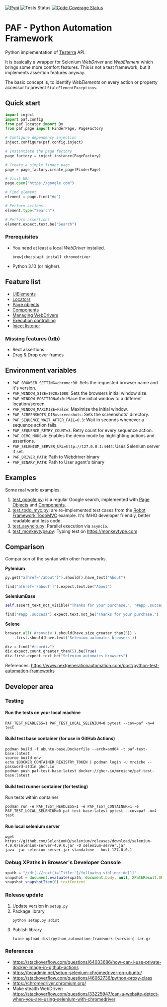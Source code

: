 [![Pypi](https://img.shields.io/pypi/v/python-automation-framework.svg)](https://pypi.org/project/python-automation-framework)
![Tests Status](https://github.com/mreiche/python-automation-framework/actions/workflows/integration-tests.yml/badge.svg)
[![Code Coverage Status](https://codecov.io/github/mreiche/python-automation-framework/branch/main/graph/badge.svg)](https://app.codecov.io/github/mreiche/python-automation-framework)


# PAF - Python Automation Framework

Python implementation of [Testerra](https://github.com/telekom/testerra) API.

It is basically a wrapper for Selenium *WebDriver* and *WebElement* which brings some more comfort features.
This is not a test framework, but it implements assertion features anyway.

The basic concept is, to identify *WebElements* on every action or property accessor to prevent `StaleElementExceptions`.

## Quick start

```python
import inject
import paf.config
from paf.locator import By
from paf.page import FinderPage, PageFactory

# Configure dependency injection
inject.configure(paf.config.inject)

# Instantiate the page factory
page_factory = inject.instance(PageFactory)

# Create a simple finder page
page = page_factory.create_page(FinderPage)

# Visit URL
page.open("https://google.com")

# Find element
element = page.find("#q")

# Perform actions
element.type("Search")

# Perform assertions
element.expect.text.be("Search")
```

### Prerequisites

- You need at least a local *WebDriver* installed.
   ```shell
   brew|choco|apt install chromedriver
   ```

- Python 3.10 (or higher).

## Feature list

- [UiElements](doc/uielement.md)
- [Locators](doc/locators.md)
- [Page objects](doc/pages.md)
- [Components](doc/components.md)
- [Managing WebDrivers](doc/manager.md)
- [Execution controlling](doc/control.md)
- [Inject listener](doc/listener.md)

### Missing features (tdb)

- Rect assertions
- Drag & Drop over frames

## Environment variables

* `PAF_BROWSER_SETTING=chrome:90`: Sets the requested browser name and it's version.
* `PAF_WINDOW_SIZE=1920x1080`: Sets the browsers initial window size.
* `PAF_WINDOW_POSITION=0x0`: Place the initial window to a different location/screen.
* `PAF_WINDOW_MAXIMIZE=False`: Maximize the initial window.
* `PAF_SCREENSHOTS_DIR=screenshots`: Sets the screenshots' directory.
* `PAF_SEQUENCE_WAIT_AFTER_FAIL=0.3`: Wait in seconds whenever a sequence action fails. 
* `PAF_SEQUENCE_RETRY_COUNT=3`: Retry count for every sequence action.
* `PAF_DEMO_MODE=0`: Enables the demo mode by highlighting actions and assertions.
* `PAF_SELENIUM_SERVER_URL=http://127.0.0.1:4444`: Uses Selenium server if set.
* `PAF_DRIVER_PATH`: Path to Webdriver binary
* `PAF_BINARY_PATH`: Path to User agent's binary

## Examples

Some real world examples.

1. [test_google.py](examples/test_google.py): is a regular Google search, implemented with [Page Objects](doc/pages.md) and [Components](doc/components.md). 
2. [test_todo_mvc.py](examples/test_todo_mvc.py): are re-implemented test cases from the [Robot Framework TodoMVC](https://docs.robotframework.org/docs/examples/todo) example. It's IMHO developer friendly, better readable and less code. 
3. [test_asyncio.py](examples/test_asyncio.py): Parallel execution via `asyncio`.
4. [test_monkeytype.py](examples/test_monkeytype.py): Typing test on https://monkeytype.com

## Comparison

Comparison of the syntax with other frameworks.

**Pylenium**
```python
py.get("a[href='/about']").should().have_text("About")

find("a[href='/about']").expect.text.be("About")
```
**SeleniumBase**
```python
self.assert_text_not_visible("Thanks for your purchase.", "#app .success")

find("#app .success").expect.text.not_be("Thanks for your purchase.")
```
**Selene**
```python
browser.all('#rso>div').should(have.size_greater_than(5)) \
    .first.should(have.text('Selenium automates browsers'))

div = find("#rso>div")
div.expect.count.greater_than(5).be(True)
div.first.expect.text.be("Selenium automates browsers")
```

References: https://www.nextgenerationautomation.com/post/python-test-automation-frameworks

## Developer area

### Testing
#### Run the tests on your local machine
```shell
PAF_TEST_HEADLESS=1 PAF_TEST_LOCAL_SELENIUM=0 pytest --cov=paf -n=4 test
```

#### Build test base container (for use in GitHub Actions)
```shell
podman build -f ubuntu-base.Dockerfile --arch=amd64 -t paf-test-base:latest
source build.env
echo $DOCKER_CONTAINER_REGISTRY_TOKEN | podman login -u mreiche --password-stdin ghcr.io
podman push paf-test-base:latest docker://ghcr.io/mreiche/paf-test-base:latest
```

#### Build test runner container (for testing)
Run tests within container
```shell
podman run -e PAF_TEST_HEADLESS=1 -e PAF_TEST_CONTAINER=1 -e PAF_TEST_LOCAL_SELENIUM=0 paf-test-base:latest pytest --cov=paf -n=4 test
```

#### Run local selenium server
```shell
wget https://github.com/SeleniumHQ/selenium/releases/download/selenium-4.9.0/selenium-server-4.9.0.jar -O selenium-server.jar
java -jar selenium-server.jar standalone --host 127.0.0.1
```

### Debug XPaths in Browser's Developer Console

```javascript
xpath = "//dt[.//text()='Title:']/following-sibling::dd[1]"
snapshot = document.evaluate(xpath, document.body, null, XPathResult.ORDERED_NODE_SNAPSHOT_TYPE)
snapshot.snapshotItem(0).textContent
```

### Release update
1. Update version in `setup.py`
2. Package library
    ```shell
    python setup.py sdist
    ```
3. Publish library
    ```shell
    twine upload dist/python_automation_framework-[version].tar.gz
    ```

### References
- https://stackoverflow.com/questions/64033686/how-can-i-use-private-docker-image-in-github-actions
- https://tecadmin.net/setup-selenium-chromedriver-on-ubuntu/
- https://stackoverflow.com/questions/46052736/python-proxy-class
- https://chromedriver.chromium.org/
- Make stealth WebDriver: https://stackoverflow.com/questions/33225947/can-a-website-detect-when-you-are-using-selenium-with-chromedriver
